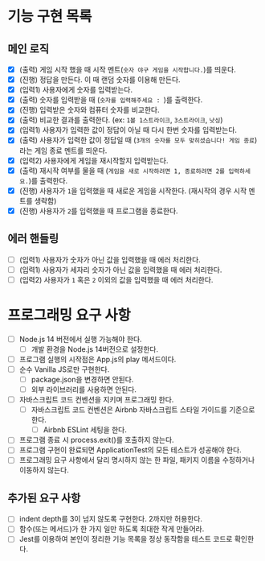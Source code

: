 # 기능 구현 목록

## 메인 로직

- [x] (출력) 게임 시작 했을 때 시작 멘트(`숫자 야구 게임을 시작합니다.`)를 띄운다.
- [x] (진행) 정답을 만든다. 이 때 랜덤 숫자를 이용해 만든다.
- [x] (입력1) 사용자에게 숫자를 입력받는다.
- [x] (출력) 숫자를 입력받을 때 (`숫자를 입력해주세요 : `)를 출력한다.
- [x] (진행) 입력받은 숫자와 컴퓨터 숫자를 비교한다.
- [x] (출력) 비교한 결과를 출력한다. (ex: `1볼 1스트라이크`, `3스트라이크`, `낫싱`)
- [x] (입력1) 사용자가 입력한 값이 정답이 아닐 때 다시 한번 숫자를 입력받는다.
- [x] (출력) 사용자가 입력한 값이 정답일 때 (`3개의 숫자를 모두 맞히셨습니다! 게임 종료`)라는 게임 종료 멘트를 띄운다.
- [x] (입력2) 사용자에게 게임을 재시작할지 입력받는다.
- [x] (출력) 재시작 여부를 물을 때 (`게임을 새로 시작하려면 1, 종료하려면 2를 입력하세요.`)를 출력한다.
- [x] (진행) 사용자가 `1`을 입력했을 때 새로운 게임을 시작한다. (재시작의 경우 시작 멘트를 생략함)
- [x] (진행) 사용자가 `2`를 입력했을 때 프로그램을 종료한다.

## 에러 핸들링

- [ ] (입력1) 사용자가 숫자가 아닌 값을 입력했을 때 에러 처리한다.
- [ ] (입력1) 사용자가 세자리 숫자가 아닌 값을 입력했을 때 에러 처리한다.
- [ ] (입력2) 사용자가 `1` 혹은 `2` 이외의 값을 입력했을 때 에러 처리한다.

# 프로그래밍 요구 사항

- [ ] Node.js 14 버전에서 실행 가능해야 한다.
  - [ ] 개발 환경을 Node.js 14버전으로 설정한다.
- [ ] 프로그램 실행의 시작점은 App.js의 play 메서드이다.
- [ ] 순수 Vanilla JS로만 구현한다.
  - [ ] package.json을 변경하면 안된다.
  - [ ] 외부 라이브러리를 사용하면 안된다.
- [ ] 자바스크립트 코드 컨벤션을 지키며 프로그래밍 한다.
  - [ ] 자바스크립트 코드 컨벤션은 Airbnb 자바스크립트 스타일 가이드를 기준으로 한다.
    - [ ] Airbnb ESLint 세팅을 한다.
- [ ] 프로그램 종료 시 process.exit()를 호출하지 않는다.
- [ ] 프로그램 구현이 완료되면 ApplicationTest의 모든 테스트가 성공해야 한다.
- [ ] 프로그래밍 요구 사항에서 달리 명시하지 않는 한 파일, 패키지 이름을 수정하거나 이동하지 않는다.

## 추가된 요구 사항

- [ ] indent depth를 3이 넘지 않도록 구현한다. 2까지만 허용한다.
- [ ] 함수(또는 메서드)가 한 가지 일만 하도록 최대한 작게 만들어라.
- [ ] Jest를 이용하여 본인이 정리한 기능 목록을 정상 동작함을 테스트 코드로 확인한다.
